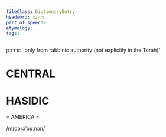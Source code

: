 ```yaml
---
fileClass: DictionaryEntry
headword: מדרבנן
part_of_speech: 
etymology: 
tags: 
---
```

מדרבנן
'only from rabbinic authority (not explicitly in the Torah)'

CENTRAL
========

HASIDIC
=======
= AMERICA = 

/mɪdərəˈbuːnən/